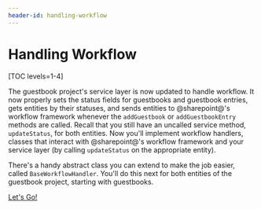 ```yaml
---
header-id: handling-workflow
---
```


# Handling Workflow

[TOC levels=1-4]

The guestbook project's service layer is now updated to handle workflow. It now
properly sets the status fields for guestbooks and guestbook entries, gets
entities by their statuses, and sends entities to @sharepoint@'s workflow framework
whenever the `addGuestbook` or `addGuestbookEntry` methods are called. Recall
that you still have an uncalled service method, `updateStatus`, for both
entities. Now you'll implement workflow handlers, classes that interact with
@sharepoint@'s workflow framework and your service layer (by calling `updateStatus`
on the appropriate entity).

There's a handy abstract class you can extend to make the job easier, called
`BaseWorkflowHandler`. You'll do this next for both entities of the guestbook
project, starting with guestbooks.

<a class="go-link btn btn-primary" href="/docs/7-2/tutorials/-/knowledge_base/t/creating-a-workflow-handler-for-guestbooks">Let's Go!<span class="icon-circle-arrow-right"></span></a>
